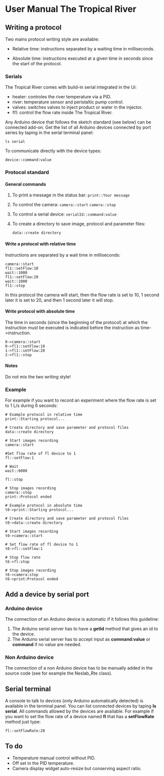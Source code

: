 # User Manual The Tropical River

## Writing a protocol

Two mains protocol writing style are available:

- Relative time: instructions separated by a waiting time in milliseconds.

- Absolute time: instructions executed at a given time in seconds since the start of the protocol.


### Serials

The Tropical River comes with build-in serial integrated in the Ui:

- heater: controles the river temperature via a PID.
- river: temperature sensor and peristaltic pump control.
- valves: switches valves to inject product or water in the injector.
- fl1: control the flow rate inside The Tropical River.

Any Arduino device that follows the sketch standard (see below) can be connected add-on. Get the list of all Arduino devices connected by port series by taping in the serial terminal panel:

```ls serial```

To communicate directly with the device types:

```device::command:value```

### Protocol standard

#### General commands

1. To print a message in the status bar:
    ```print::Your message```

2. To control the camera:
    ```camera::start```
    ```camera::stop```

3. To control a serial device:
    ```serialId::command:value```

4. To create a directory to save image, protocol and parameter files:

    ```data::create directory```

#### Write a protocol with relative time

 Instructions are separated by a wait time in milliseconds:

```camera:start
camera::start
fl1::setFlow:10
wait::1000
fl1::setFlow:20
wait::1000
fl1::stop
```

In this protocol the camera will start, then the flow rate is set to 10, 1 second later it is set to 20, and then 1 second later it will stop.

#### Write protocol with absolute time

The time in seconds (since the beginning of the protocol) at which the instruction must be executed is indicated before the instruction as time->instruction.

```camera::start
0->camera::start
0->fl1::setFlow:10
1->fl1::setFlow:20
2->fl1::stop
```

#### Notes

Do not mix the two writing style!

### Example

For example if you want to record an experiment where the flow rate is set to 1 L/s during 6 seconds:

```
# Example protocol in relative time
print::Starting protocol...

# Create directory and save parameter and protocol files
data::create directory

# Start images recording
camera::start

#Set flow rate of fl device to 1
fl::setFlow:1

# Wait
wait::6000

fl::stop

# Stop images recording
camera::stop
print::Protocol ended

```

``````
# Example protocol in absolute time
t0->print::Starting protocol...

# Create directory and save parameter and protocol files
t0->data::create directory

# Start images recording
t0->camera::start

# Set flow rate of fl device to 1
t0->fl::setFlow:1

# Stop flow rate
t6->fl:stop

# Stop images recording
t6->camera:stop
t6->print:Protocol ended
``````

## Add a device by serial port

### Arduino device

The connection of an Arduino device is automatic if it follows this guideline:

1. The Arduino serial server has to have a **getId** method that gives an id to the device.
2. The Arduino serial server has to accept input as **command:value** or **command** if no value are needed.

### Non Arduino device

The connection of a non Arduino device has to be manually added in the source code (see for example the Neslab_Rte class).

## Serial terminal

A console to talk to devices (only Arduino automatically detected) is available in the terminal panel. You can list connected devices by taping **ls serial**. All commands allowed by the devices are available. For example if you want to set the flow rate of a device named **fl** that has a **setFlowRate** method just type:

```fl::setFlowRate:20``` 

## To do

- Temperature manual control without PID.
- Off set in the PID temperature.
- Camera display widget auto-resize but conserving aspect ratio. 